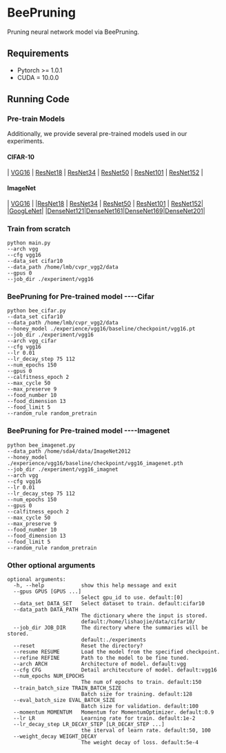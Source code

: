 # BeePruning

Pruning neural network model via BeePruning. 

## Requirements

-  Pytorch >= 1.0.1
- CUDA = 10.0.0

## Running Code

### Pre-train Models

Additionally, we provide several pre-trained models used in our experiments.

#### CIFAR-10

| [VGG16](https://drive.google.com/open?id=1iqcLZyMTnciVLiKOHNaKbeXixK0KOzuX) | [ResNet18](https://drive.google.com/open?id=1NuzORsV2O8QfkbCV72EtKp1iZQCBAnB1) | [ResNet34](https://drive.google.com/open?id=1_P3zNbtTpery4jjAu4o43-WjlPc6ot81) | [ResNet50](https://drive.google.com/open?id=1MihR1PxF7ibhOPnnC-FAQci9KC2tVoKL) | [ResNet101](https://drive.google.com/open?id=14q3u3fYeFUHcBRKUtx_MGIjBtJxfTVRM) | [ResNet152](https://drive.google.com/open?id=1FQKqA2WrD0o0qxlhPRC1RXImppoBC91b) | 

#### ImageNet

| [VGG16](https://download.pytorch.org/models/vgg16_bn-6c64b313.pth) | 
|[ResNet18](https://download.pytorch.org/models/resnet18-5c106cde.pth) | [ResNet34](https://download.pytorch.org/models/resnet34-333f7ec4.pth) | [ResNet50](https://download.pytorch.org/models/resnet50-19c8e357.pth) | [ResNet101](https://download.pytorch.org/models/resnet101-5d3b4d8f.pth) | [ResNet152](https://download.pytorch.org/models/resnet152-b121ed2d.pth)|
|[GoogLeNet](https://download.pytorch.org/models/googlenet-1378be20.pth)|
|[DenseNet121](https://drive.google.com/open?id=1-ZZu8yGmh518F6621BvHwBZ7NV17wf-9)|[DenseNet161](https://drive.google.com/open?id=1lNWiyyeQKtsldO7iFNmQ11WLNUNH22Jr)|[DenseNet169](https://drive.google.com/open?id=10iScGCR4QY6ZkghATkEaa61-F8buW3fB)|[DenseNet201](https://drive.google.com/open?id=1DZytePACQJyXbgLX_KIUDJRHAerUo4OT)|

### Train from scratch

```shell
python main.py 
--arch vgg 
--cfg vgg16 
--data_set cifar10 
--data_path /home/lmb/cvpr_vgg2/data
--gpus 0 
--job_dir ./experiment/vgg16
```



### BeePruning for Pre-trained model ----Cifar

```shell
python bee_cifar.py 
--data_set cifar10 
--data_path /home/lmb/cvpr_vgg2/data 
--honey_model ./experience/vgg16/baseline/checkpoint/vgg16.pt 
--job_dir ./experiment/vgg16 
--arch vgg_cifar 
--cfg vgg16 
--lr 0.01 
--lr_decay_step 75 112 
--num_epochs 150 
--gpus 0 
--calfitness_epoch 2 
--max_cycle 50 
--max_preserve 9 
--food_number 10 
--food_dimension 13 
--food_limit 5 
--random_rule random_pretrain

```
### BeePruning for Pre-trained model ----Imagenet

```shell
python bee_imagenet.py 
--data_path /home/sda4/data/ImageNet2012 
--honey_model ./experience/vgg16/baseline/checkpoint/vgg16_imagenet.pth 
--job_dir ./experiment/vgg16_imagnet 
--arch vgg 
--cfg vgg16 
--lr 0.01 
--lr_decay_step 75 112 
--num_epochs 150 
--gpus 0 
--calfitness_epoch 2 
--max_cycle 50 
--max_preserve 9 
--food_number 10 
--food_dimension 13 
--food_limit 5 
--random_rule random_pretrain

```


### Other optional arguments

```
optional arguments:
  -h, --help            show this help message and exit
  --gpus GPUS [GPUS ...]
                        Select gpu_id to use. default:[0]
  --data_set DATA_SET   Select dataset to train. default:cifar10
  --data_path DATA_PATH
                        The dictionary where the input is stored.
                        default:/home/lishaojie/data/cifar10/
  --job_dir JOB_DIR     The directory where the summaries will be stored.
                        default:./experiments
  --reset               Reset the directory?
  --resume RESUME       Load the model from the specified checkpoint.
  --refine REFINE       Path to the model to be fine tuned.
  --arch ARCH           Architecture of model. default:vgg
  --cfg CFG             Detail architecuture of model. default:vgg16
  --num_epochs NUM_EPOCHS
                        The num of epochs to train. default:150
  --train_batch_size TRAIN_BATCH_SIZE
                        Batch size for training. default:128
  --eval_batch_size EVAL_BATCH_SIZE
                        Batch size for validation. default:100
  --momentum MOMENTUM   Momentum for MomentumOptimizer. default:0.9
  --lr LR               Learning rate for train. default:1e-2
  --lr_decay_step LR_DECAY_STEP [LR_DECAY_STEP ...]
                        the iterval of learn rate. default:50, 100
  --weight_decay WEIGHT_DECAY
                        The weight decay of loss. default:5e-4
```


